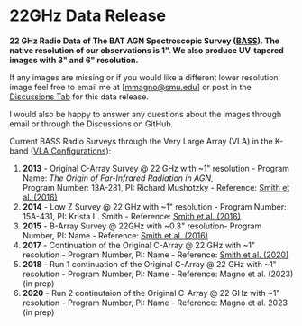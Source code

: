 # 22GHz Data Release 
**22 GHz Radio Data of The BAT AGN Spectroscopic Survey ([BASS](https://www.bass-survey.com/)). The native resolution of our observations is 1". We also produce UV-tapered images with 3" and 6" resolution.**

If any images are missing or if you would like a different lower resolution image feel free to email me at [mmagno@smu.edu] or post in the [Discussions Tab](https://github.com/maconmagno/22GHz/discussions) for this data release. 

I would also be happy to answer any questions about the images through email or through the Discussions on GitHub. 

Current BASS Radio Surveys through the Very Large Array (VLA) in the K-band ([VLA Configurations](https://science.nrao.edu/facilities/vla/docs/manuals/oss/performance/resolution)): 
  1. **2013** - Original C-Array Survey @ 22 GHz with ~1" resolution - Program Name: *The Origin of Far-Infrared Radiation in AGN*,  
    Program Number: 13A-281, PI: Richard Mushotzky - Reference: [Smith et al. (2016)]( 	
https://doi.org/10.3847/0004-637X/832/2/163)
  2. **2014** - Low Z Survey @ 22 GHz with ~1" resolution - Program Number: 15A-431, PI: Krista L. Smith - Reference: [Smith et al. (2016)]( 	
https://doi.org/10.3847/0004-637X/832/2/163)
  3. **2015** - B-Array Survey @ 22GHz with ~0.3" resolution- Program Number, PI: Name - Reference: [Smith et al. (2016)]( 	
https://doi.org/10.3847/0004-637X/832/2/163)
  4. **2017** - Continuation of the Original C-Array @ 22 GHz with ~1" resolution - Program Number, PI: Name - Reference: [Smith et al. (2020)](https://doi.org/10.1093/mnras/stz3608)
  5. **2018** - Run 1 continuation of the Original C-Array @ 22 GHz with ~1" resolution - Program Number, PI: Name - Reference: Magno et al. (2023) (in prep)
  6. **2020** - Run 2 continutaion of the Original C-Array @ 22 GHz with ~1" resolution - Program Number, PI: Name - Reference: Magno et al. 2023 (in prep)
